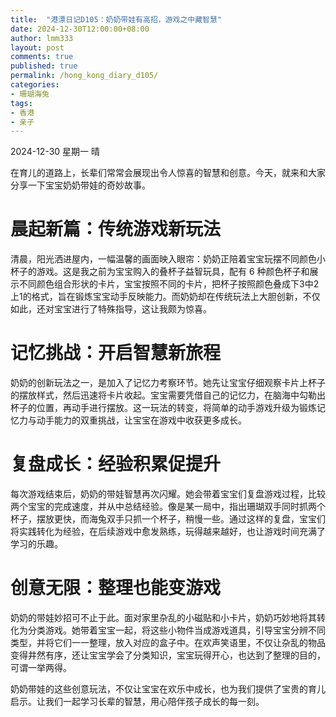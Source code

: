 ```yaml
---
title:  "港漂日记D105：奶奶带娃有高招，游戏之中藏智慧"
date: 2024-12-30T12:00:00+08:00
author: lmm333
layout: post
comments: true
published: true
permalink: /hong_kong_diary_d105/
categories:
- 珊瑚海兔
tags:
- 香港
- 亲子
---
```

2024-12-30 星期一 晴

在育儿的道路上，长辈们常常会展现出令人惊喜的智慧和创意。今天，就来和大家分享一下宝宝奶奶带娃的奇妙故事。
<!--more-->

# 晨起新篇：传统游戏新玩法
清晨，阳光洒进屋内，一幅温馨的画面映入眼帘：奶奶正陪着宝宝玩摆不同颜色小杯子的游戏。这是我之前为宝宝购入的叠杯子益智玩具，配有 6 种颜色杯子和展示不同颜色组合形状的卡片，宝宝按照不同的卡片，把杯子按照颜色叠成下3中2上1的格式，旨在锻炼宝宝动手反映能力。而奶奶却在传统玩法上大胆创新，不仅如此，还对宝宝进行了特殊指导，这让我颇为惊喜。

# 记忆挑战：开启智慧新旅程
奶奶的创新玩法之一，是加入了记忆力考察环节。她先让宝宝仔细观察卡片上杯子的摆放样式，然后迅速将卡片收起。宝宝需要凭借自己的记忆力，在脑海中勾勒出杯子的位置，再动手进行摆放。这一玩法的转变，将简单的动手游戏升级为锻炼记忆力与动手能力的双重挑战，让宝宝在游戏中收获更多成长。

# 复盘成长：经验积累促提升
每次游戏结束后，奶奶的带娃智慧再次闪耀。她会带着宝宝们复盘游戏过程，比较两个宝宝的完成速度，并从中总结经验。像是某一局中，指出珊瑚双手同时抓两个杯子，摆放更快，而海兔双手只抓一个杯子，稍慢一些。通过这样的复盘，宝宝们将实践转化为经验，在后续游戏中愈发熟练，玩得越来越好，也让游戏时间充满了学习的乐趣。

# 创意无限：整理也能变游戏
奶奶的带娃妙招可不止于此。面对家里杂乱的小磁贴和小卡片，奶奶巧妙地将其转化为分类游戏。她带着宝宝一起，将这些小物件当成游戏道具，引导宝宝分辨不同类型，并将它们一一整理，放入对应的盒子中。在欢声笑语里，不仅让杂乱的物品变得井然有序，还让宝宝学会了分类知识，宝宝玩得开心，也达到了整理的目的，可谓一举两得。

奶奶带娃的这些创意玩法，不仅让宝宝在欢乐中成长，也为我们提供了宝贵的育儿启示。让我们一起学习长辈的智慧，用心陪伴孩子成长的每一刻。 